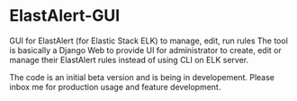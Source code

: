 # ElastAlert-GUI
GUI for ElastAlert (for Elastic Stack ELK) to manage, edit, run rules
The tool is basically a Django Web to provide UI for administrator to create, edit or manage their ElastAlert rules instead of using CLI on ELK server.

The code is an initial beta version and is being in developement. Please inbox me for production usage and feature development.
